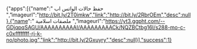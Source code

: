 {"apps":[{"name":" حفظ حالات الواتس اب
 ","imageurl":"http://bit.ly/2T0imkw","link":"http://bit.ly/2RbrOEm","desc":null},{"name":"
ملصقات اسلامية 
 ","imageurl":"https://yt3.ggpht.com/--GDjqpqSAGU/AAAAAAAAAAI/AAAAAAAAACk/NQZBCtbg16I/s288-mo-c-c0xffffffff-rj-k-no/photo.jpg","link":"http://bit.ly/2Gxuyry","desc":null}],"success":1}
